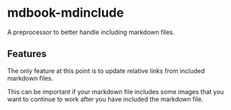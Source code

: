 # mdbook-mdinclude

A preprocessor to better handle including markdown files.

## Features

The only feature at this point is to update relative links from included markdown files.

This can be important if your markdown file includes some images that you want to continue to work after you have included the markdown file.

